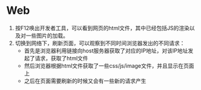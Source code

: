 # Web

1. 按F12唤出开发者工具，可以看到网页的html文件，其中已经包括JS的渲染以及对一些图片的加载。
2. 切换到网络下，刷新页面，可以观察到不同时间浏览器发出的不同请求：
    - 首先是浏览器利用链接向host服务器获取了对应的IP地址，对该IP地址发起了请求，获取了html文件
    - 然后浏览器根据html文件获取了一些css/js/image文件，并且显示在页面上
    - 之后在页面需要刷新的时候又会有一些新的请求产生